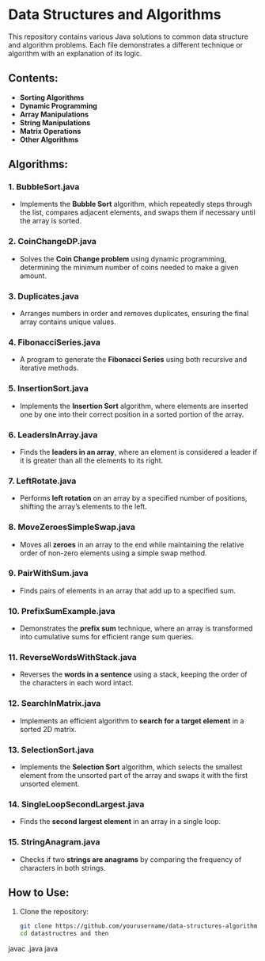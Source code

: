 # Data Structures and Algorithms

This repository contains various Java solutions to common data structure and algorithm problems. Each file demonstrates a different technique or algorithm with an explanation of its logic.

## Contents:

- **Sorting Algorithms**
- **Dynamic Programming**
- **Array Manipulations**
- **String Manipulations**
- **Matrix Operations**
- **Other Algorithms**

## Algorithms:

### 1. **BubbleSort.java**
   - Implements the **Bubble Sort** algorithm, which repeatedly steps through the list, compares adjacent elements, and swaps them if necessary until the array is sorted.

### 2. **CoinChangeDP.java**
   - Solves the **Coin Change problem** using dynamic programming, determining the minimum number of coins needed to make a given amount.

### 3. **Duplicates.java**
   - Arranges numbers in order and removes duplicates, ensuring the final array contains unique values.

### 4. **FibonacciSeries.java**
   - A program to generate the **Fibonacci Series** using both recursive and iterative methods.

### 5. **InsertionSort.java**
   - Implements the **Insertion Sort** algorithm, where elements are inserted one by one into their correct position in a sorted portion of the array.

### 6. **LeadersInArray.java**
   - Finds the **leaders in an array**, where an element is considered a leader if it is greater than all the elements to its right.

### 7. **LeftRotate.java**
   - Performs **left rotation** on an array by a specified number of positions, shifting the array’s elements to the left.

### 8. **MoveZeroesSimpleSwap.java**
   - Moves all **zeroes** in an array to the end while maintaining the relative order of non-zero elements using a simple swap method.

### 9. **PairWithSum.java**
   - Finds pairs of elements in an array that add up to a specified sum.

### 10. **PrefixSumExample.java**
   - Demonstrates the **prefix sum** technique, where an array is transformed into cumulative sums for efficient range sum queries.

### 11. **ReverseWordsWithStack.java**
   - Reverses the **words in a sentence** using a stack, keeping the order of the characters in each word intact.

### 12. **SearchInMatrix.java**
   - Implements an efficient algorithm to **search for a target element** in a sorted 2D matrix.

### 13. **SelectionSort.java**
   - Implements the **Selection Sort** algorithm, which selects the smallest element from the unsorted part of the array and swaps it with the first unsorted element.

### 14. **SingleLoopSecondLargest.java**
   - Finds the **second largest element** in an array in a single loop.

### 15. **StringAnagram.java**
   - Checks if two **strings are anagrams** by comparing the frequency of characters in both strings.

## How to Use:

1. Clone the repository:
   ```bash
   git clone https://github.com/yourusername/data-structures-algorithms.git
   cd datastructres and then 
javac <filename>.java
java <classname>

  
